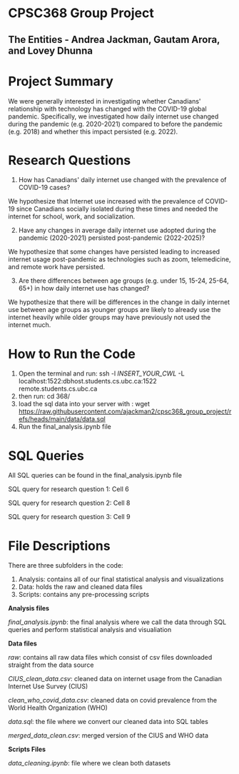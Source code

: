 # CPSC368 Group Project
## The Entities - Andrea Jackman, Gautam Arora, and Lovey Dhunna

# Project Summary

We were generally interested in investigating whether Canadians' relationship with technology has changed with the COVID-19 global pandemic. Specifically, we investigated how daily internet use changed during the pandemic (e.g. 2020-2021) compared to before the pandemic (e.g. 2018) and whether this impact persisted (e.g. 2022).

# Research Questions

1. How has Canadians' daily internet use changed with the prevalence of COVID-19 cases?

We hypothesize that Internet use increased with the prevalence of COVID-19 since Canadians socially isolated during these times and needed the internet for school, work, and socialization.

2. Have any changes in average daily internet use adopted during the pandemic (2020-2021) persisted post-pandemic (2022-2025)?

We hypothesize that some changes have persisted leading to increased internet usage post-pandemic as technologies such as zoom, telemedicine, and remote work have persisted.

3. Are there differences between age groups (e.g. under 15, 15-24, 25-64, 65+)  in how daily internet use has changed?

We hypothesize that there will be differences in the change in daily internet use between age groups as younger groups are likely to already use the internet heavily while older groups may have previously not used the internet much.

# How to Run the Code

1. Open the terminal and run: ssh -l *INSERT_YOUR_CWL* -L localhost:1522:dbhost.students.cs.ubc.ca:1522 remote.students.cs.ubc.ca
2. then run: cd 368/
3. load the sql data into your server with : wget https://raw.githubusercontent.com/ajackman2/cpsc368_group_project/refs/heads/main/data/data.sql
4. Run the final_analysis.ipynb file

# SQL Queries

All SQL queries can be found in the final_analysis.ipynb file

SQL query for research question 1: Cell 6

SQL query for research question 2: Cell 8

SQL query for research question 3: Cell 9

# File Descriptions

There are three subfolders in the code:
1. Analysis: contains all of our final statistical analysis and visualizations
2. Data: holds the raw and cleaned data files
3. Scripts: contains any pre-processing scripts

**Analysis files**

*final_analysis.ipynb*: the final analysis where we call the data through SQL queries and perform statistical analysis and visualiation


**Data files**

*raw*: contains all raw data files which consist of csv files downloaded straight from the data source

*CIUS_clean_data.csv*: cleaned data on internet usage from the Canadian Internet Use Survey (CIUS)

*clean_who_covid_data.csv*: cleaned data on covid prevalence from the World Health Organization (WHO)

*data.sql*: the file where we convert our cleaned data into SQL tables

*merged_data_clean.csv*: merged version of the CIUS and WHO data


**Scripts Files**

*data_cleaning.ipynb*: file where we clean both datasets




